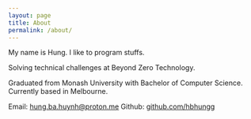 ```yaml
---
layout: page
title: About
permalink: /about/
---
```


My name is Hung. I like to program stuffs.

Solving technical challenges at Beyond Zero Technology.

Graduated from Monash University with Bachelor of Computer Science.
Currently based in Melbourne.

Email: <hung.ba.huynh@proton.me>
Github: [github.com/hbhungg](https://github.com/hbhungg)
